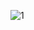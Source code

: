 ![1](https://github.com/anujkumaryadav/student-clearance/assets/76431224/b152c3da-3a86-4426-9a71-3652489ed157)
